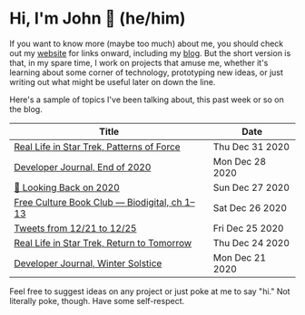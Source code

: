 # Hi, I'm John 👋 (he/him)

If you want to know more (maybe too much) about me, you should check out my [website](https://john.colagioia.net/) for links onward, including my [blog](https://john.colagioia.net/blog).  But the short version is that, in my spare time, I work on projects that amuse me, whether it's learning about some corner of technology, prototyping new ideas, or just writing out what might be useful later on down the line.

Here's a sample of topics I've been talking about, this past week or so on the blog.

|Title|Date|
|-----|-------|
|[Real Life in Star Trek, Patterns of Force](https://john.colagioia.net/blog/2020/12/31/force.html)|Thu Dec 31 2020|
|[Developer Journal, End of 2020](https://john.colagioia.net/blog/2020/12/28/yearend.html)|Mon Dec 28 2020|
|[🔭 Looking Back on 2020](https://john.colagioia.net/blog/2020/12/27/year.html)|Sun Dec 27 2020|
|[Free Culture Book Club — Biodigital, ch 1–13](https://john.colagioia.net/blog/2020/12/26/biodigital.html)|Sat Dec 26 2020|
|[Tweets from 12/21 to 12/25](https://john.colagioia.net/blog/media/2020/12/25/week.html)|Fri Dec 25 2020|
|[Real Life in Star Trek, Return to Tomorrow](https://john.colagioia.net/blog/2020/12/24/return.html)|Thu Dec 24 2020|
|[Developer Journal, Winter Solstice](https://john.colagioia.net/blog/2020/12/21/solstice.html)|Mon Dec 21 2020|

Feel free to suggest ideas on any project or just poke at me to say "hi." Not literally poke, though. Have some self-respect.
